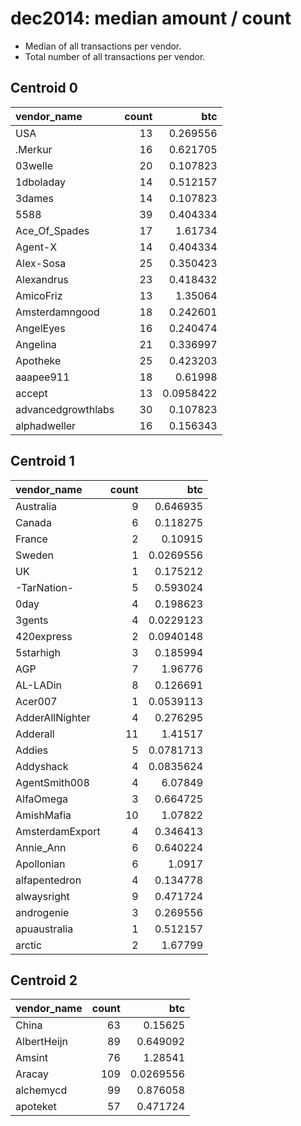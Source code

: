 # dec2014: median amount / count

* Median of all transactions per vendor.
* Total number of all transactions per vendor.

## Centroid 0

| vendor_name        |   count |       btc |
|:-------------------|--------:|----------:|
| USA                |      13 | 0.269556  |
| .Merkur            |      16 | 0.621705  |
| 03welle            |      20 | 0.107823  |
| 1dboladay          |      14 | 0.512157  |
| 3dames             |      14 | 0.107823  |
| 5588               |      39 | 0.404334  |
| Ace_Of_Spades      |      17 | 1.61734   |
| Agent-X            |      14 | 0.404334  |
| Alex-Sosa          |      25 | 0.350423  |
| Alexandrus         |      23 | 0.418432  |
| AmicoFriz          |      13 | 1.35064   |
| Amsterdamngood     |      18 | 0.242601  |
| AngelEyes          |      16 | 0.240474  |
| Angelina           |      21 | 0.336997  |
| Apotheke           |      25 | 0.423203  |
| aaapee911          |      18 | 0.61998   |
| accept             |      13 | 0.0958422 |
| advancedgrowthlabs |      30 | 0.107823  |
| alphadweller       |      16 | 0.156343  |

## Centroid 1

| vendor_name     |   count |       btc |
|:----------------|--------:|----------:|
| Australia       |       9 | 0.646935  |
| Canada          |       6 | 0.118275  |
| France          |       2 | 0.10915   |
| Sweden          |       1 | 0.0269556 |
| UK              |       1 | 0.175212  |
| -TarNation-     |       5 | 0.593024  |
| 0day            |       4 | 0.198623  |
| 3gents          |       4 | 0.0229123 |
| 420express      |       2 | 0.0940148 |
| 5starhigh       |       3 | 0.185994  |
| AGP             |       7 | 1.96776   |
| AL-LADin        |       8 | 0.126691  |
| Acer007         |       1 | 0.0539113 |
| AdderAllNighter |       4 | 0.276295  |
| Adderall        |      11 | 1.41517   |
| Addies          |       5 | 0.0781713 |
| Addyshack       |       4 | 0.0835624 |
| AgentSmith008   |       4 | 6.07849   |
| AlfaOmega       |       3 | 0.664725  |
| AmishMafia      |      10 | 1.07822   |
| AmsterdamExport |       4 | 0.346413  |
| Annie_Ann       |       6 | 0.640224  |
| Apollonian      |       6 | 1.0917    |
| alfapentedron   |       4 | 0.134778  |
| alwaysright     |       9 | 0.471724  |
| androgenie      |       3 | 0.269556  |
| apuaustralia    |       1 | 0.512157  |
| arctic          |       2 | 1.67799   |

## Centroid 2

| vendor_name   |   count |       btc |
|:--------------|--------:|----------:|
| China         |      63 | 0.15625   |
| AlbertHeijn   |      89 | 0.649092  |
| Amsint        |      76 | 1.28541   |
| Aracay        |     109 | 0.0269556 |
| alchemycd     |      99 | 0.876058  |
| apoteket      |      57 | 0.471724  |


